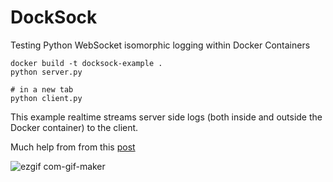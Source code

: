 # DockSock
Testing Python WebSocket isomorphic logging within Docker Containers

```
docker build -t docksock-example .
python server.py

# in a new tab
python client.py
```

This example realtime streams server side logs (both inside and outside the Docker container) to the client.

Much help from from this [post](https://www.reddit.com/r/learnpython/comments/wrathb/streaming_stdoutin_realtimeto_a_client_from_a/)

![ezgif com-gif-maker](https://user-images.githubusercontent.com/9427089/215359057-4cfd168b-8c47-4cf2-9c6f-5f0071a348a5.gif)

